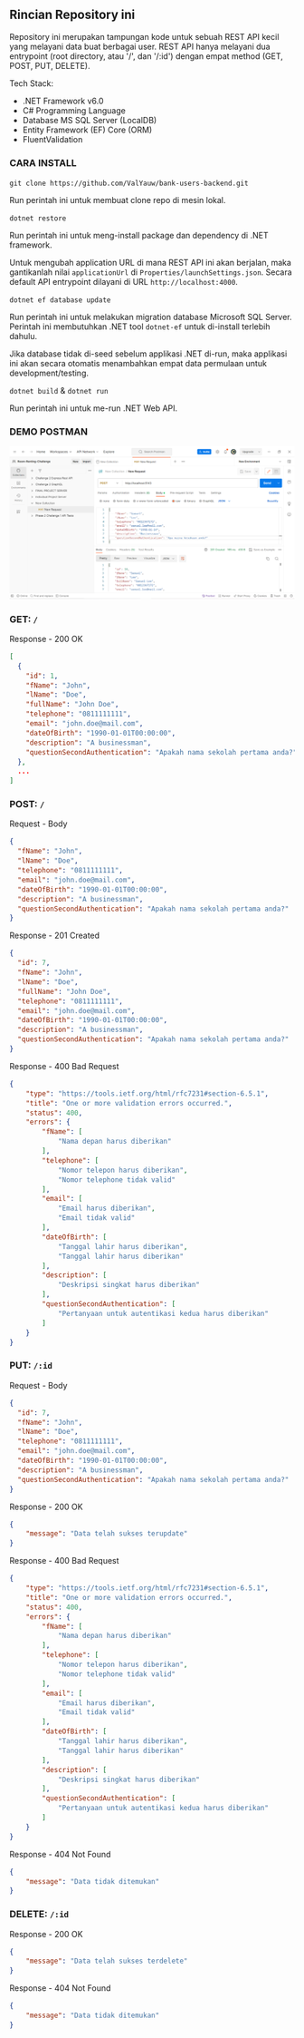 ## Rincian Repository ini

Repository ini merupakan tampungan kode untuk sebuah REST API kecil yang melayani data buat berbagai user. REST API hanya melayani dua entrypoint (root directory, atau '/', dan '/:id') dengan empat method (GET, POST, PUT, DELETE).

Tech Stack:
 - .NET Framework v6.0
 - C# Programming Language
 - Database MS SQL Server (LocalDB)
 - Entity Framework (EF) Core (ORM)
 - FluentValidation

### CARA INSTALL

`git clone https://github.com/ValYauw/bank-users-backend.git`

Run perintah ini untuk membuat clone repo di mesin lokal.

`dotnet restore`

Run perintah ini untuk meng-install package dan dependency di .NET framework.

Untuk mengubah application URL di mana REST API ini akan berjalan, maka gantikanlah nilai `applicationUrl` di `Properties/launchSettings.json`. Secara default API entrypoint dilayani di URL `http://localhost:4000`.

`dotnet ef database update`

Run perintah ini untuk melakukan migration database Microsoft SQL Server. Perintah ini membutuhkan .NET tool `dotnet-ef` untuk di-install terlebih dahulu.

Jika database tidak di-seed sebelum applikasi .NET di-run, maka applikasi ini akan secara otomatis menambahkan empat data permulaan untuk development/testing.

`dotnet build` & `dotnet run`

Run perintah ini untuk me-run .NET Web API.

### DEMO POSTMAN

![Demo](./demo-screenshot.PNG)

### GET:  `/`

Response - 200 OK

```json
[
  {
    "id": 1,
    "fName": "John",
    "lName": "Doe",
    "fullName": "John Doe",
    "telephone": "0811111111",
    "email": "john.doe@mail.com",
    "dateOfBirth": "1990-01-01T00:00:00",
    "description": "A businessman",
    "questionSecondAuthentication": "Apakah nama sekolah pertama anda?"
  },
  ...
]
```

### POST: `/`

Request - Body
```json
{
  "fName": "John",
  "lName": "Doe",
  "telephone": "0811111111",
  "email": "john.doe@mail.com",
  "dateOfBirth": "1990-01-01T00:00:00",
  "description": "A businessman",
  "questionSecondAuthentication": "Apakah nama sekolah pertama anda?"
}
```

Response - 201 Created
```json
{
  "id": 7,
  "fName": "John",
  "lName": "Doe",
  "fullName": "John Doe",
  "telephone": "0811111111",
  "email": "john.doe@mail.com",
  "dateOfBirth": "1990-01-01T00:00:00",
  "description": "A businessman",
  "questionSecondAuthentication": "Apakah nama sekolah pertama anda?"
}
```

Response - 400 Bad Request
```json
{
    "type": "https://tools.ietf.org/html/rfc7231#section-6.5.1",
    "title": "One or more validation errors occurred.",
    "status": 400,
    "errors": {
        "fName": [
            "Nama depan harus diberikan"
        ],
        "telephone": [
            "Nomor telepon harus diberikan",
            "Nomor telephone tidak valid"
        ],
        "email": [
            "Email harus diberikan",
            "Email tidak valid"
        ],
        "dateOfBirth": [
            "Tanggal lahir harus diberikan",
            "Tanggal lahir harus diberikan"
        ],
        "description": [
            "Deskripsi singkat harus diberikan"
        ],
        "questionSecondAuthentication": [
            "Pertanyaan untuk autentikasi kedua harus diberikan"
        ]
    }
}
```

### PUT:  `/:id`

Request - Body
```json
{
  "id": 7,
  "fName": "John",
  "lName": "Doe",
  "telephone": "0811111111",
  "email": "john.doe@mail.com",
  "dateOfBirth": "1990-01-01T00:00:00",
  "description": "A businessman",
  "questionSecondAuthentication": "Apakah nama sekolah pertama anda?"
}
```

Response - 200 OK
```json
{
    "message": "Data telah sukses terupdate"
}
```

Response - 400 Bad Request
```json
{
    "type": "https://tools.ietf.org/html/rfc7231#section-6.5.1",
    "title": "One or more validation errors occurred.",
    "status": 400,
    "errors": {
        "fName": [
            "Nama depan harus diberikan"
        ],
        "telephone": [
            "Nomor telepon harus diberikan",
            "Nomor telephone tidak valid"
        ],
        "email": [
            "Email harus diberikan",
            "Email tidak valid"
        ],
        "dateOfBirth": [
            "Tanggal lahir harus diberikan",
            "Tanggal lahir harus diberikan"
        ],
        "description": [
            "Deskripsi singkat harus diberikan"
        ],
        "questionSecondAuthentication": [
            "Pertanyaan untuk autentikasi kedua harus diberikan"
        ]
    }
}
```

Response - 404 Not Found
```json
{
    "message": "Data tidak ditemukan"
}
```

### DELETE: `/:id`

Response - 200 OK
```json
{
    "message": "Data telah sukses terdelete"
}
```

Response - 404 Not Found
```json
{
    "message": "Data tidak ditemukan"
}
```